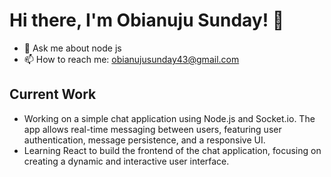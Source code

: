 
# Hi there, I'm Obianuju Sunday! 👋

- 💬 Ask me about node js
- 📫 How to reach me: obianujusunday43@gmail.com



## Current Work
- Working on a simple chat application using Node.js and Socket.io. The app allows real-time messaging between users, featuring user authentication, message persistence, and a responsive UI.
- Learning React to build the frontend of the chat application, focusing on creating a dynamic and interactive user interface.

